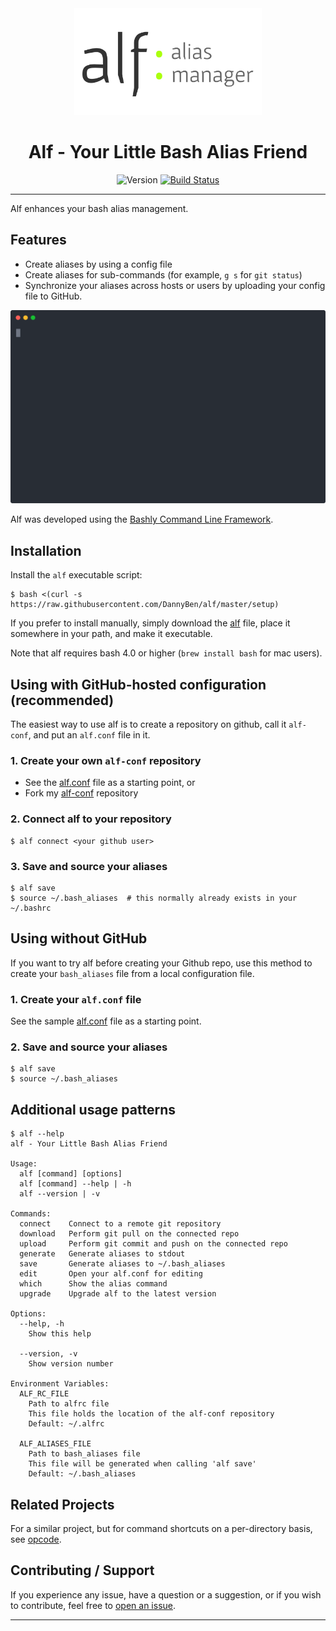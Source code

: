<div align='center'>
<img src='alf-logo.svg' width=300>

Alf - Your Little Bash Alias Friend
==================================================

![Version](https://img.shields.io/badge/version-0.4.0-blue.svg)
[![Build Status](https://github.com/DannyBen/alf/workflows/Test/badge.svg)](https://github.com/DannyBen/alf/actions?query=workflow%3ATest)

</div>

---

Alf enhances your bash alias management.

Features
--------------------------------------------------

- Create aliases by using a config file
- Create aliases for sub-commands (for example, `g s` for `git status`)
- Synchronize your aliases across hosts or users by uploading your 
  config file to GitHub.


![Demo](/demo/cast.svg)

Alf was developed using the [Bashly Command Line Framework][bashly].



Installation
--------------------------------------------------

Install the `alf` executable script:

    $ bash <(curl -s https://raw.githubusercontent.com/DannyBen/alf/master/setup)

If you prefer to install manually, simply download the [alf](/alf) file,
place it somewhere in your path, and make it executable.

Note that alf requires bash 4.0 or higher (`brew install bash` for mac users).


Using with GitHub-hosted configuration (recommended)
--------------------------------------------------

The easiest way to use alf is to create a repository on github, call it 
`alf-conf`, and put an `alf.conf` file in it.

### 1. Create your own `alf-conf` repository  

- See the [alf.conf](alf.conf) file as a starting point, or
- Fork my [alf-conf][conf] repository

### 2. Connect alf to your repository

```shell
$ alf connect <your github user>
```

### 3. Save and source your aliases

```shell
$ alf save
$ source ~/.bash_aliases  # this normally already exists in your ~/.bashrc
```


Using without GitHub
--------------------------------------------------

If you want to try alf before creating your Github repo, use this method to
create your `bash_aliases` file from a local configuration file.

### 1. Create your `alf.conf` file

See the sample [alf.conf](alf.conf) file as a starting point.

### 2. Save and source your aliases

    $ alf save
    $ source ~/.bash_aliases


Additional usage patterns
--------------------------------------------------

```
$ alf --help
alf - Your Little Bash Alias Friend

Usage:
  alf [command] [options]
  alf [command] --help | -h
  alf --version | -v

Commands:
  connect    Connect to a remote git repository
  download   Perform git pull on the connected repo
  upload     Perform git commit and push on the connected repo
  generate   Generate aliases to stdout
  save       Generate aliases to ~/.bash_aliases
  edit       Open your alf.conf for editing
  which      Show the alias command
  upgrade    Upgrade alf to the latest version

Options:
  --help, -h
    Show this help

  --version, -v
    Show version number

Environment Variables:
  ALF_RC_FILE
    Path to alfrc file
    This file holds the location of the alf-conf repository
    Default: ~/.alfrc

  ALF_ALIASES_FILE
    Path to bash_aliases file
    This file will be generated when calling 'alf save'
    Default: ~/.bash_aliases
```

Related Projects
--------------------------------------------------

For a similar project, but for command shortcuts on a per-directory basis, 
see [opcode][opcode].


Contributing / Support
--------------------------------------------------

If you experience any issue, have a question or a suggestion, or if you wish
to contribute, feel free to [open an issue][issues].

---

[issues]: https://github.com/DannyBen/alf/issues
[conf]: https://github.com/DannyBen/alf-conf
[opcode]: https://github.com/DannyBen/opcode
[bashly]: https://github.com/dannyben/bashly